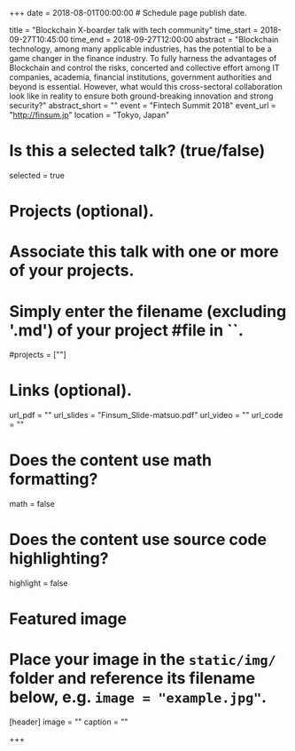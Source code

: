 +++
date = 2018-08-01T00:00:00  # Schedule page publish date.

title = "Blockchain X-boarder talk with tech community"
time_start = 2018-09-27T10:45:00
time_end = 2018-09-27T12:00:00
abstract = "Blockchain technology, among many applicable industries, has the potential to be a game changer in the finance industry. To fully harness the advantages of Blockchain and control the risks, concerted and collective effort among IT companies, academia, financial institutions, government authorities and beyond is essential. However, what would this cross-sectoral collaboration look like in reality to ensure both ground-breaking innovation and strong security?"
abstract_short = ""
event = "Fintech Summit 2018"
event_url = "http://finsum.jp"
location = "Tokyo, Japan"

# Is this a selected talk? (true/false)
selected = true

# Projects (optional).
#   Associate this talk with one or more of your projects.
#   Simply enter the filename (excluding '.md') of your project #file in ``.
#projects = [""]

# Links (optional).
url_pdf = ""
url_slides = "Finsum_Slide-matsuo.pdf"
url_video = ""
url_code = ""

# Does the content use math formatting?
math = false

# Does the content use source code highlighting?
highlight = false

# Featured image
# Place your image in the `static/img/` folder and reference its filename below, e.g. `image = "example.jpg"`.
[header]
image = ""
caption = ""

+++
